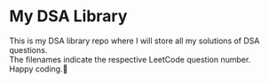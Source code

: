 # My DSA Library

This is my DSA library repo where I will store all my solutions of DSA questions.<br/>
The filenames indicate the respective LeetCode question number.<br/>
Happy coding.👋
